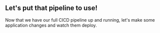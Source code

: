 
## Let's put that pipeline to use!

Now that we have our full CICD pipeline up and running, let's make some application changes and watch them deploy.

